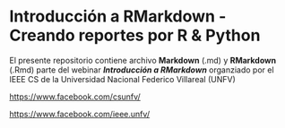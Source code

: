 # Introducción a RMarkdown - Creando reportes por R & Python

El presente repositorio contiene archivo **Markdown** (.md) y **RMarkdown** (.Rmd) parte del webinar ***Introducción a RMarkdown***
organziado por el IEEE CS de la Universidad Nacional Federico Villareal (UNFV)

<https://www.facebook.com/csunfv/>

<https://www.facebook.com/ieee.unfv/>
